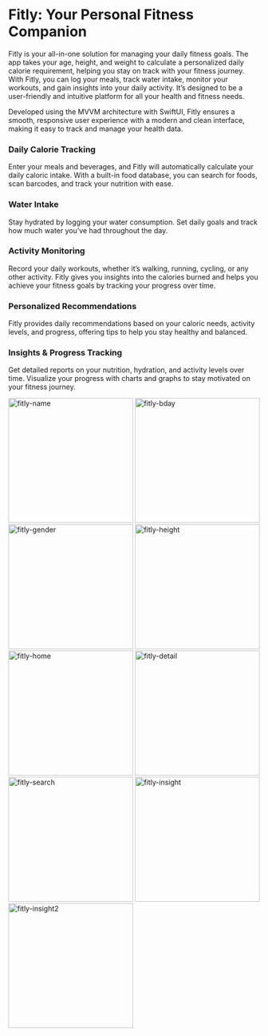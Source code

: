 # Fitly: Your Personal Fitness Companion

Fitly is your all-in-one solution for managing your daily fitness goals. The app takes your age, height, and weight to calculate a personalized daily calorie requirement, helping you stay on track with your fitness journey. With Fitly, you can log your meals, track water intake, monitor your workouts, and gain insights into your daily activity. It’s designed to be a user-friendly and intuitive platform for all your health and fitness needs.

Developed using the MVVM architecture with SwiftUI, Fitly ensures a smooth, responsive user experience with a modern and clean interface, making it easy to track and manage your health data.

### Daily Calorie Tracking
Enter your meals and beverages, and Fitly will automatically calculate your daily caloric intake. With a built-in food database, you can search for foods, scan barcodes, and track your nutrition with ease.

### Water Intake
Stay hydrated by logging your water consumption. Set daily goals and track how much water you’ve had throughout the day.

### Activity Monitoring
Record your daily workouts, whether it’s walking, running, cycling, or any other activity. Fitly gives you insights into the calories burned and helps you achieve your fitness goals by tracking your progress over time.

### Personalized Recommendations
Fitly provides daily recommendations based on your caloric needs, activity levels, and progress, offering tips to help you stay healthy and balanced.

### Insights & Progress Tracking
Get detailed reports on your nutrition, hydration, and activity levels over time. Visualize your progress with charts and graphs to stay motivated on your fitness journey.


<img src="https://github.com/user-attachments/assets/6ea2946f-7ff2-49c3-8d4c-f366b4d89a74" alt="fitly-name" width="250"/>
<img src="https://github.com/user-attachments/assets/81fc4a7c-5615-4f04-be19-bc2807929aa5" alt="fitly-bday" width="250"/>
<img src="https://github.com/user-attachments/assets/ddecbb3b-5701-4302-9171-0fb17b00f0eb" alt="fitly-gender" width="250"/>
<img src="https://github.com/user-attachments/assets/7f88c746-2b8e-4cef-8e38-ca047c1bcb85" alt="fitly-height" width="250"/>
<img src="https://github.com/user-attachments/assets/29e8c1a0-2d32-40a6-ab53-c9e26cecf35d" alt="fitly-home" width="250"/>
<img src="https://github.com/user-attachments/assets/8f8d41eb-52e5-4740-9fb9-7decb708dbbb" alt="fitly-detail" width="250"/>
<img src="https://github.com/user-attachments/assets/8fa0f823-55c7-4d12-be58-39c0d38ccfa4" alt="fitly-search" width="250"/>
<img src="https://github.com/user-attachments/assets/85ff7863-306d-4536-aff0-deb2f3a7ba1b" alt="fitly-insight" width="250"/>
<img src="https://github.com/user-attachments/assets/38ba8f04-66c4-4c4f-a0ec-d3fddaff40c8" alt="fitly-insight2" width="250"/>




